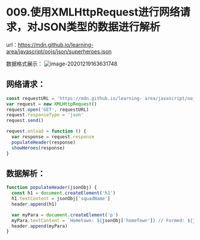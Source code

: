 # 009.使用XMLHttpRequest进行网络请求，对JSON类型的数据进行解析

url：https://mdn.github.io/learning-area/javascript/oojs/json/superheroes.json

数据格式展示：
![image-20201219163631748](/Users/bugaco/BugLog/Typora/前端/javascript/asset/image-20201219163631748.png)

## 网络请求：

```js
const requestURL = 'https://mdn.github.io/learning-	area/javascript/oojs/json/superheroes.json'
var request = new XMLHttpRequest()
request.open('GET', requestURL)
request.responseType = 'json'
request.send()

request.onload = function () {
  var response = request.response
  populateHeader(response)
  showHeroes(response)
}
```

## 数据解析：

```js
function populateHeader(jsonObj) {
  const h1 = document.createElement('h1')
  h1.textContent = jsonObj['squadName']
  header.append(h1)

  var myPara = document.createElement('p')
  myPara.textContent = `Hometown: ${jsonObj['homeTown']} // Formed: ${jsonObj['formed']}`
  header.append(myPara)
}
```

